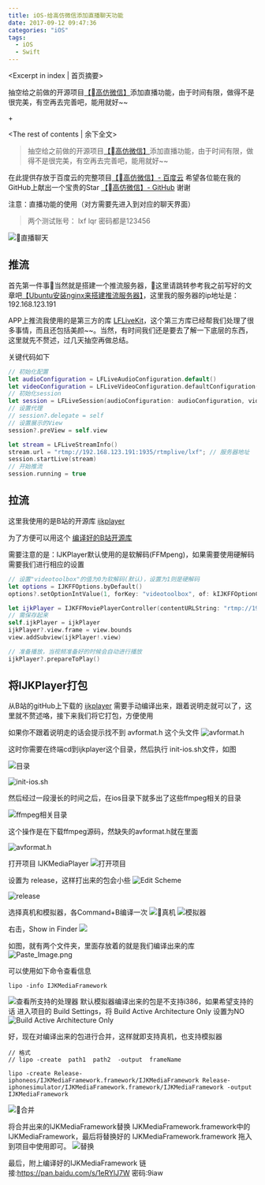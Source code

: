 ```yaml
---
title: iOS-给高仿微信添加直播聊天功能
date: 2017-09-12 09:47:36
categories: "iOS"
tags:
  - iOS
  - Swift
---
```


<Excerpt in index | 首页摘要> 

抽空给之前做的开源项目[【高仿微信】](https://github.com/LinXunFeng/LXFWeChat)添加直播功能，由于时间有限，做得不是很完美，有空再去完善吧，能用就好~~

+<!-- more -->

<The rest of contents | 余下全文>

> 抽空给之前做的开源项目[【高仿微信】](https://github.com/LinXunFeng/LXFWeChat)添加直播功能，由于时间有限，做得不是很完美，有空再去完善吧，能用就好~~

在此提供存放于百度云的完整项目[【高仿微信】- 百度云](https://pan.baidu.com/s/1bpB55Bx)
希望各位能在我的GitHub上献出一个宝贵的Star [【高仿微信】- GitHub](https://github.com/LinXunFeng/LXFWeChat)
谢谢


注意：直播功能的使用（对方需要先进入到对应的聊天界面）

> 两个测试账号： lxf lqr  密码都是123456

![直播聊天](https://github.com/LinXunFeng/LXFWeChat/raw/master/Screenshots/8.gif)

## 推流
首先第一件事当然就是搭建一个推流服务器，这里请跳转参考我之前写好的文章吧[【Ubuntu安装nginx来搭建推流服务器】](/2017/09/12/Ubuntu-安装nginx-来搭建推流服务器/)，这里我的服务器的ip地址是：192.168.123.191

APP上推流我使用的是第三方的库 [LFLiveKit](https://github.com/LaiFengiOS/LFLiveKit)，这个第三方库已经帮我们处理了很多事情，而且还包括美颜~~。当然，有时间我们还是要去了解一下底层的东西，这里就先不赘述，过几天抽空再做总结。

关键代码如下

```swift
// 初始化配置
let audioConfiguration = LFLiveAudioConfiguration.default()
let videoConfiguration = LFLiveVideoConfiguration.defaultConfiguration(for: .low2, outputImageOrientation: .portrait)
// 初始化session
let session = LFLiveSession(audioConfiguration: audioConfiguration, videoConfiguration: videoConfiguration)
// 设置代理
// session?.delegate = self
// 设置展示的View
session?.preView = self.view
```

```swift
let stream = LFLiveStreamInfo()
stream.url = "rtmp://192.168.123.191:1935/rtmplive/lxf"; // 服务器地址
session.startLive(stream)
// 开始推流
session.running = true
```

## 拉流
这里我使用的是B站的开源库 [ijkplayer](https://github.com/Bilibili/ijkplayer) 

为了方便可以用这个 [编译好的B站开源库](https://github.com/LinXunFeng/IJKFramework)

需要注意的是：IJKPlayer默认使用的是软解码(FFMpeng)，如果需要使用硬解码需要我们进行相应的设置
```swift
// 设置"videotoolbox"的值为0为软解码(默认)，设置为1则是硬解码
let options = IJKFFOptions.byDefault()
options?.setOptionIntValue(1, forKey: "videotoolbox", of: kIJKFFOptionCategoryPlayer)

let ijkPlayer = IJKFFMoviePlayerController(contentURLString: "rtmp://192.168.123.191:1935/rtmplive/lxf", with: options)
// 需保存起来
self.ijkPlayer = ijkPlayer
ijkPlayer?.view.frame = view.bounds
view.addSubview(ijkPlayer!.view)

// 准备播放，当视频准备好的时候会自动进行播放
ijkPlayer?.prepareToPlay()
```

## 将IJKPlayer打包

从B站的gitHub上下载的 [ijkplayer](https://github.com/Bilibili/ijkplayer) 需要手动编译出来，跟着说明走就可以了，这里就不赘述咯，接下来我们将它打包，方便使用

如果你不跟着说明走的话会提示找不到 avformat.h 这个头文件
![avformat.h](http://https://linxunfeng.github.io/images/2017/09/iOS-给高仿微信添加直播聊天功能/1.png)

这时你需要在终端cd到ijkplayer这个目录，然后执行 init-ios.sh文件，如图

![目录](https://linxunfeng.github.io/images/2017/09/iOS-给高仿微信添加直播聊天功能/2.png)

![init-ios.sh](https://linxunfeng.github.io/images/2017/09/iOS-给高仿微信添加直播聊天功能/3.png)

然后经过一段漫长的时间之后，在ios目录下就多出了这些ffmpeg相关的目录

![ffmpeg相关目录](https://linxunfeng.github.io/images/2017/09/iOS-给高仿微信添加直播聊天功能/4.png)

这个操作是在下载ffmpeg源码，然缺失的avformat.h就在里面

![avformat.h](https://linxunfeng.github.io/images/2017/09/iOS-给高仿微信添加直播聊天功能/5.png)


打开项目 IJKMediaPlayer
![打开项目](https://linxunfeng.github.io/images/2017/09/iOS-给高仿微信添加直播聊天功能/6.png)

设置为 release，这样打出来的包会小些
![Edit Scheme](https://linxunfeng.github.io/images/2017/09/iOS-给高仿微信添加直播聊天功能/7.png)

![release](https://linxunfeng.github.io/images/2017/09/iOS-给高仿微信添加直播聊天功能/8.png)

选择真机和模拟器，各Command+B编译一次
![真机](https://linxunfeng.github.io/images/2017/09/iOS-给高仿微信添加直播聊天功能/9.png)
![模拟器](https://linxunfeng.github.io/images/2017/09/iOS-给高仿微信添加直播聊天功能/10.png)

右击，Show in Finder
![](https://linxunfeng.github.io/images/2017/09/iOS-给高仿微信添加直播聊天功能/11.png)

如图，就有两个文件夹，里面存放着的就是我们编译出来的库
![Paste_Image.png](https://linxunfeng.github.io/images/2017/09/iOS-给高仿微信添加直播聊天功能/12.png)

可以使用如下命令查看信息
```shell 
lipo -info IJKMediaFramework
```
![查看所支持的处理器](https://linxunfeng.github.io/images/2017/09/iOS-给高仿微信添加直播聊天功能/13.png)
默认模拟器编译出来的包是不支持i386，如果希望支持的话
进入项目的 Build Settings，将 Build Active Architecture Only 设置为NO
![Build Active Architecture Only](https://linxunfeng.github.io/images/2017/09/iOS-给高仿微信添加直播聊天功能/14.png)

好，现在对编译出来的包进行合并，这样就即支持真机，也支持模拟器
```shell
// 格式
// lipo -create  path1  path2  -output  frameName

lipo -create Release-iphoneos/IJKMediaFramework.framework/IJKMediaFramework Release-iphonesimulator/IJKMediaFramework.framework/IJKMediaFramework -output IJKMediaFramework
```

![合并](https://linxunfeng.github.io/images/2017/09/iOS-给高仿微信添加直播聊天功能/15.png)

将合并出来的IJKMediaFramework替换 IJKMediaFramework.framework中的IJKMediaFramework，最后将替换好的 IJKMediaFramework.framework 拖入到项目中使用即可。
![替换](https://linxunfeng.github.io/images/2017/09/iOS-给高仿微信添加直播聊天功能/16.png)

最后，附上编译好的IJKMediaFramework
链接:https://pan.baidu.com/s/1eRYlJ7W 密码:9iaw



<div class="github-widget" data-repo="LinXunFeng/LXFWeChat"></div>